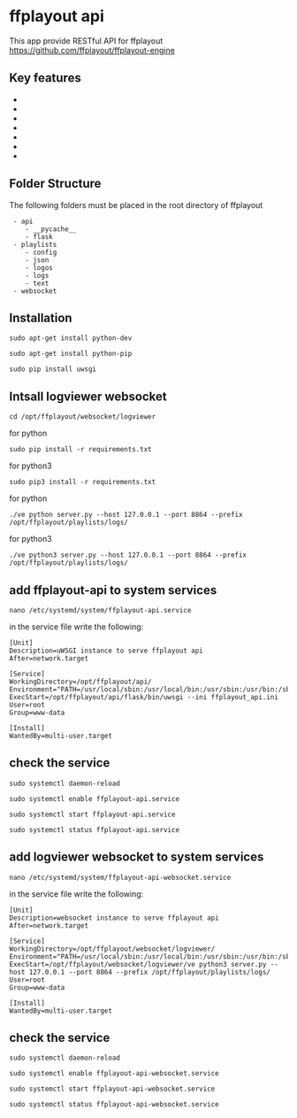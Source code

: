 ffplayout api
=============

This app provide RESTful API for ffplayout https://github.com/ffplayout/ffplayout-engine

Key features
------------

 -
 -
 -
 -
 -
 -
 -

Folder Structure
----------------
The following folders must be placed in the root directory of ffplayout
```
 - api
    - __pycache__
    - flask
 - playlists
    - config
    - json
    - logos
    - logs
    - text
 - websocket
```

Installation
------------
```
sudo apt-get install python-dev

sudo apt-get install python-pip

sudo pip install uwsgi
```

Intsall logviewer websocket
---------------------------
```
cd /opt/ffplayout/websocket/logviewer
```

for python
```
sudo pip install -r requirements.txt
```
for python3
```
sudo pip3 install -r requirements.txt
```

for python
```
./ve python server.py --host 127.0.0.1 --port 8864 --prefix /opt/ffplayout/playlists/logs/
```

for python3
```
./ve python3 server.py --host 127.0.0.1 --port 8864 --prefix /opt/ffplayout/playlists/logs/
```

add ffplayout-api to system services
------------------------------------
```
nano /etc/systemd/system/ffplayout-api.service
```
in the service file write the following:

```
[Unit]
Description=uWSGI instance to serve ffplayout api
After=network.target

[Service]
WorkingDirectory=/opt/ffplayout/api/
Environment="PATH=/usr/local/sbin:/usr/local/bin:/usr/sbin:/usr/bin:/sbin:/bin:/opt/ffplayout/api/flask/bin"
ExecStart=/opt/ffplayout/api/flask/bin/uwsgi --ini ffplayout_api.ini
User=root
Group=www-data

[Install]
WantedBy=multi-user.target
```
check the service
----------------------------

```
sudo systemctl daemon-reload

sudo systemctl enable ffplayout-api.service

sudo systemctl start ffplayout-api.service

sudo systemctl status ffplayout-api.service
```

add logviewer websocket to system services
------------------------------------------
```
nano /etc/systemd/system/ffplayout-api-websocket.service
```
in the service file write the following:

```
[Unit]
Description=websocket instance to serve ffplayout api
After=network.target

[Service]
WorkingDirectory=/opt/ffplayout/websocket/logviewer/
Environment="PATH=/usr/local/sbin:/usr/local/bin:/usr/sbin:/usr/bin:/sbin:/bin:/opt/ffplayout/api/flask/bin"
ExecStart=/opt/ffplayout/websocket/logviewer/ve python3 server.py --host 127.0.0.1 --port 8864 --prefix /opt/ffplayout/playlists/logs/
User=root
Group=www-data

[Install]
WantedBy=multi-user.target
```

check the service
----------------------------

```
sudo systemctl daemon-reload

sudo systemctl enable ffplayout-api-websocket.service

sudo systemctl start ffplayout-api-websocket.service

sudo systemctl status ffplayout-api-websocket.service
```
